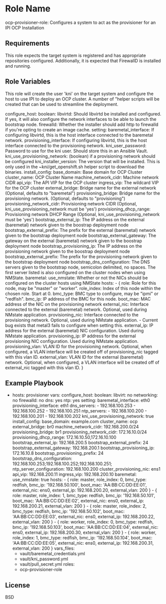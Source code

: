 Role Name
=========

ocp-provisioner-role: Configures a system to act as the provisioner for an IPI OCP Installation

Requirements
------------

This role expects the target system is registered and has appropriate repositories configured. Additionally, it is expected that FirewallD is installed and running.

Role Variables
--------------

This role will create the user 'kni' on the target system and configure the host to use IPI to deploy an OCP cluster.
A number of "helper scripts will be created that can be used to streamline the deployment.

configure_host:
  boolean:
    libvirtd: Should libvirtd be installed and configured. If yes, it will also configure the network interfaces to be able to launch the bootstrap node.
    firewalld: Whether the installer should add http to firewalld if you're opting to create an image cache.
  setting:
    baremetal_interface: If configuring libvirtd, this is the host interface connected to the baremetal network.
    provisioning_interface: If configuring libvirtd, this is the host interface connected to the provisioning network.
kni_user_password: Password to use for the kni user. Should store this in an Ansible Vault.
kni_use_provisioning_network: (boolean) if a provisioning network should be configured
kni_installer_version: The version that will be installed. This is only used in the ~kni/get_openshift.sh helper script to download the binaries.
install_config:
  base_domain: Base domain for OCP Cluster
  cluster_name: OCP Cluster Name
  machine_network_cidr: Machine network CIDR
  api_vip: The API VIP for the OCP cluster
  ingress_vip: The wildcard VIP for the OCP cluster
  external_bridge: Bridge name for the external network (Optional, defaults to "baremetal")
  provisioning_bridge: Bridge name for the provisioning network. (Optional, defaults to "provisioning")
  provisioning_network_cidr: Provisioning network CIDR (Optional, kni_use_provisioning_network must be 'yes')
  provisioning_dhcp_range: Provisioning network DHCP Range (Optional, kni_use_provisioning_network must be 'yes')
  bootstrap_external_ip: The IP address on the external (baremetal) network given to the boostrap deployment node
  bootstrap_external_prefix: The prefix for the external (baremetal) network given to the bootstrap deployment node
  bootstrap_external_gateway: The gateway on the external (baremetal) network given to the boostrap deployment node
  bootstrap_provisioning_ip: The IP address on the provisioning network given to the boostrap deployment node
  bootstrap_external_prefix: The prefix for the provisioning network given to the bootstrap deployment node
  bootstrap_dns_configuration: The DNS servers given to the bootstrap node, semicolon delimited, no spaces.  The first server listed is also configured on the cluster nodes when using NMState.
  baremetal:
    use_nmstate: Whether or not the NICs should be configured on the cluster hosts using NMState
    hosts: 
       - { role: Role for this node, may be "master" or "worker".
           role_index: Index of this node within the chosen role. Start at 0. 
           bmc_type: BMC type to configure, may be "ipmi" or "redfish". 
           bmc_ip: IP address of the BMC for this node.
           boot_mac: MAC address of the NIC on the provisioning network
           external_nic: Interface connected to the external (baremetal) network. Optional, used during NMstate application.
           provisioning_nic: Interface connected to the provisioning network. Optional, used during NMstate application. - Current bug exists that metal3 fails to configure when setting this.
           external_ip: IP address for the external (baremetal) NIC configuration. Used during NMstate application.
           provisioning_ip: IP address for the external provisioning NIC configuration. Used during NMstate application. 
           provisioning_vlan: VLAN ID for the provisioning network. Optional, when configured, a VLAN interface will be created off of provisioning_nic tagged with this vlan ID.
           external_vlan: VLAN ID for the external (baremetal) network. Optional, when configured, a VLAN interface will be created off of external_nic tagged with this vlan ID. 
          }
    
Example Playbook
----------------

- hosts: provisioner
  vars:
    configure_host:
      boolean:
        libvirt: no
        networking: no
        firewalld: no
        dns: yes
        ntp: yes
      setting:
        baremetal_interface: eth0
        provisioning_interface: eth1
    dns_servers:
      - 192.168.100.253
      - 192.168.100.252
      - 192.168.100.251
    ntp_servers:
      - 192.168.100.200
      - 192.168.100.201
      - 192.168.100.202
    kni_use_provisioning_network: true
    install_config:
      base_domain: example.com
      cluster_name: ocp
      external_bridge: br0
      machine_network_cidr: 192.168.200.0/24
      provisioning_bridge: br1
      provisioning_network_cidr: 172.16.10.0/24
      provisioning_dhcp_range: 172.16.10.50,172.16.10.100
      bootstrap_external_ip: 192.168.200.5
      bootstrap_external_prefix: 24
      bootstrap_external_gateway: 192.168.200.1
      bootstrap_provisioning_ip: 172.16.10.8
      bootstrap_provisioning_prefix: 24
      bootstrap_dns_configuration: 192.168.100.253;192.168.100.252;192.168.100.251;
      ntp_server_configuration: 192.168.100.200
      cluster_provisioning_nic: ens1
      api_vip: 192.168.200.11
      ingress_vip: 192.168.200.10
      baremetal:
        use_nmstate: true
        hosts:
          - { role: master, role_index: 0, bmc_type: redfish, bmc_ip: '192.168.50.100', boot_mac: 'AA:BB:CC:DD:EE:01', external_nic: ens0, external_ip: 192.168.200.20, external_vlan: 200 }
          - { role: master, role_index: 1, bmc_type: redfish, bmc_ip: '192.168.50.101', boot_mac: 'AA:BB:CC:DD:EE:02', external_nic: ens0, external_ip: 192.168.200.21, external_vlan: 200 }
          - { role: master, role_index: 2, bmc_type: redfish, bmc_ip: '192.168.50.102', boot_mac: 'AA:BB:CC:DD:EE:03', external_nic: ens0, external_ip: 192.168.200.22, external_vlan: 200 }
          - { role: worker, role_index: 0, bmc_type: redfish, bmc_ip: '192.168.50.103', boot_mac: 'AA:BB:CC:DD:EE:04', external_nic: ens0, external_ip: 192.168.200.30, external_vlan: 200 }
          - { role: worker, role_index: 1, bmc_type: redfish, bmc_ip: '192.168.50.104', boot_mac: 'AA:BB:CC:DD:EE:05', external_nic: ens0, external_ip: 192.168.200.31, external_vlan: 200 }
  vars_files:
    - vault/baremetal_credentials.yml
    - vault/kni_password.yml
    - vault/pull_secret.yml
  roles:
    - ocp-provisioner-role

License
-------

BSD

